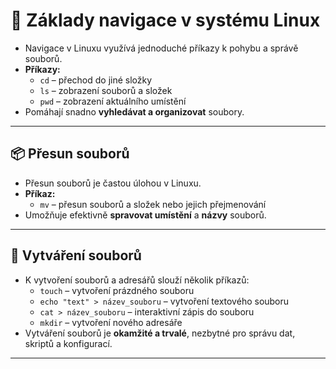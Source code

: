 # 🐧 Základy navigace v systému Linux

- Navigace v Linuxu využívá jednoduché příkazy k pohybu a správě souborů.  
- **Příkazy:**
  - `cd` – přechod do jiné složky  
  - `ls` – zobrazení souborů a složek  
  - `pwd` – zobrazení aktuálního umístění  
- Pomáhají snadno **vyhledávat a organizovat** soubory.

---

## 📦 Přesun souborů

- Přesun souborů je častou úlohou v Linuxu.  
- **Příkaz:**  
  - `mv` – přesun souborů a složek nebo jejich přejmenování  
- Umožňuje efektivně **spravovat umístění** a **názvy** souborů.

---

## 📄 Vytváření souborů

- K vytvoření souborů a adresářů slouží několik příkazů:  
  - `touch` – vytvoření prázdného souboru  
  - `echo "text" > název_souboru` – vytvoření textového souboru  
  - `cat > název_souboru` – interaktivní zápis do souboru  
  - `mkdir` – vytvoření nového adresáře  
- Vytváření souborů je **okamžité a trvalé**, nezbytné pro správu dat, skriptů a konfigurací.

---
